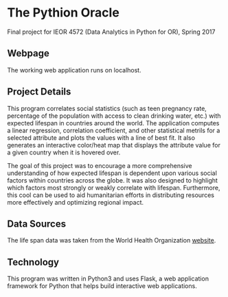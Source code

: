 # The Pythion Oracle
Final project for IEOR 4572 (Data Analytics in Python for OR), Spring 2017

## Webpage
The working web application runs on localhost.

## Project Details
This program correlates social statistics (such as teen pregnancy rate, percentage of the population with access to clean drinking water, etc.) with expected lifespan in countries around the world. The application computes a linear regression, correlation coefficient, and other statistical metrils for a selected attribute and plots the values with a line of best fit. It also generates an interactive color/heat map that displays the attribute value for a given country when it is hovered over. 

The goal of this project was to encourage a more comprehensive understanding of how expected lifespan is dependent upon various social factors within countries across the globe. It was also designed to highlight which factors most strongly or weakly correlate with lifespan. Furthermore, this cool can be used to aid humanitarian efforts in distributing resources more effectively and optimizing regional impact.

## Data Sources
The life span data was taken from the World Health Organization [website](http://www.who.int/gho/publications/world_health_statistics/2016/Annex_B/en/).

## Technology
This program was written in Python3 and uses Flask, a web application framework for Python that helps build interactive web applications.



